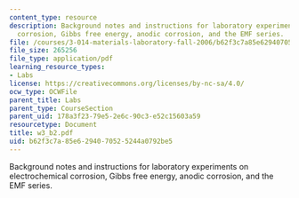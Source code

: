 ```yaml
---
content_type: resource
description: Background notes and instructions for laboratory experiments on electrochemical
  corrosion, Gibbs free energy, anodic corrosion, and the EMF series.
file: /courses/3-014-materials-laboratory-fall-2006/b62f3c7a85e6294070525244a0792be5_w3_b2.pdf
file_size: 265256
file_type: application/pdf
learning_resource_types:
- Labs
license: https://creativecommons.org/licenses/by-nc-sa/4.0/
ocw_type: OCWFile
parent_title: Labs
parent_type: CourseSection
parent_uid: 178a3f23-79e5-2e6c-90c3-e52c15603a59
resourcetype: Document
title: w3_b2.pdf
uid: b62f3c7a-85e6-2940-7052-5244a0792be5
---
```

Background notes and instructions for laboratory experiments on electrochemical corrosion, Gibbs free energy, anodic corrosion, and the EMF series.